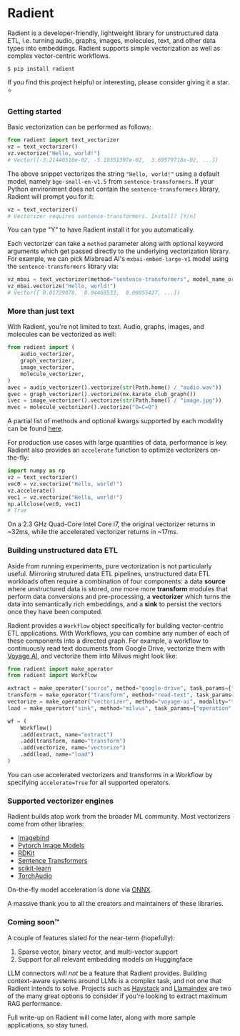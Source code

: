 # Radient

Radient is a developer-friendly, lightweight library for unstructured data ETL, i.e. turning audio, graphs, images, molecules, text, and other data types into embeddings. Radient supports simple vectorization as well as complex vector-centric workflows.

```shell
$ pip install radient
```

If you find this project helpful or interesting, please consider giving it a star. :star:

### Getting started

Basic vectorization can be performed as follows:

```python
from radient import text_vectorizer
vz = text_vectorizer()
vz.vectorize("Hello, world!")
# Vector([-3.21440510e-02, -5.10351397e-02,  3.69579718e-02, ...])
```

The above snippet vectorizes the string `"Hello, world!"` using a default model, namely `bge-small-en-v1.5` from `sentence-transformers`. If your Python environment does not contain the `sentence-transformers` library, Radient will prompt you for it:

```python
vz = text_vectorizer()
# Vectorizer requires sentence-transformers. Install? [Y/n]
```

You can type "Y" to have Radient install it for you automatically.

Each vectorizer can take a `method` parameter along with optional keyword arguments which get passed directly to the underlying vectorization library. For example, we can pick Mixbread AI's `mxbai-embed-large-v1` model using the `sentence-transformers` library via:

```python
vz_mbai = text_vectorizer(method="sentence-transformers", model_name_or_path="mixedbread-ai/mxbai-embed-large-v1")
vz_mbai.vectorize("Hello, world!")
# Vector([ 0.01729078,  0.04468533,  0.00055427, ...])
```

### More than just text

With Radient, you're not limited to text. Audio, graphs, images, and molecules can be vectorized as well:

```python
from radient import (
    audio_vectorizer,
    graph_vectorizer,
    image_vectorizer,
    molecule_vectorizer,
)
avec = audio_vectorizer().vectorize(str(Path.home() / "audio.wav"))
gvec = graph_vectorizer().vectorize(nx.karate_club_graph())
ivec = image_vectorizer().vectorize(str(Path.home() / "image.jpg"))
mvec = molecule_vectorizer().vectorize("O=C=O")
```

A partial list of methods and optional kwargs supported by each modality can be found [here](https://github.com/fzliu/radient/blob/main/docs/supported_methods.md).

For production use cases with large quantities of data, performance is key. Radient also provides an `accelerate` function to optimize vectorizers on-the-fly:

```python
import numpy as np
vz = text_vectorizer()
vec0 = vz.vectorize("Hello, world!")
vz.accelerate()
vec1 = vz.vectorize("Hello, world!")
np.allclose(vec0, vec1)
# True
```

On a 2.3 GHz Quad-Core Intel Core i7, the original vectorizer returns in ~32ms, while the accelerated vectorizer returns in ~17ms.

### Building unstructured data ETL

Aside from running experiments, pure vectorization is not particularly useful. Mirroring strutured data ETL pipelines, unstructured data ETL workloads often require a combination of four components: a data __source__ where unstructured data is stored, one more more __transform__ modules that perform data conversions and pre-processing, a __vectorizer__ which turns the data into semantically rich embeddings, and a __sink__ to persist the vectors once they have been computed.

Radient provides a `Workflow` object specifically for building vector-centric ETL applications. With Workflows, you can combine any number of each of these components into a directed graph. For example, a workflow to continuously read text documents from Google Drive, vectorize them with [Voyage AI](https://www.voyageai.com/), and vectorize them into Milvus might look like:

```python
from radient import make_operator
from radient import Workflow

extract = make_operator("source", method="google-drive", task_params={"folder": "My Files"})
transform = make_operator("transform", method="read-text", task_params={})
vectorize = make_operator("vectorizer", method="voyage-ai", modality="text", task_params={})
load = make_operator("sink", method="milvus", task_params={"operation": "insert"})

wf = (
    Workflow()
    .add(extract, name="extract")
    .add(transform, name="transform")
    .add(vectorize, name="vectorize")
    .add(load, name="load")
)
```

You can use accelerated vectorizers and transforms in a Workflow by specifying `accelerate=True` for all supported operators.

### Supported vectorizer engines

Radient builds atop work from the broader ML community. Most vectorizers come from other libraries:

- [Imagebind](https://imagebind.metademolab.com/)
- [Pytorch Image Models](https://huggingface.co/timm)
- [RDKit](https://rdkit.org)
- [Sentence Transformers](https://sbert.net)
- [scikit-learn](https://scikit-learn.org)
- [TorchAudio](https://pytorch.org/audio)

On-the-fly model acceleration is done via [ONNX](https://onnx.ai).

A massive thank you to all the creators and maintainers of these libraries.

### Coming soon&trade;

A couple of features slated for the near-term (hopefully):
1) Sparse vector, binary vector, and multi-vector support
2) Support for all relevant embedding models on Huggingface

LLM connectors _will not_ be a feature that Radient provides. Building context-aware systems around LLMs is a complex task, and not one that Radient intends to solve. Projects such as [Haystack](https://haystack.deepset.ai/) and [Llamaindex](https://www.llamaindex.ai/) are two of the many great options to consider if you're looking to extract maximum RAG performance.

Full write-up on Radient will come later, along with more sample applications, so stay tuned.

